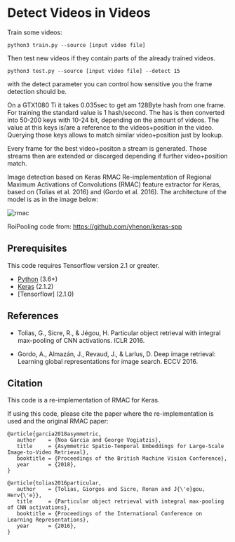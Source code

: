 # Detect Videos in Videos

Train some videos:

`python3 train.py --source [input video file] `

Then test new videos if they contain parts of the already trained videos.

`python3 test.py --source [input video file] --detect 15`

with the detect parameter you can control how sensitive you the frame detection should be.


On a GTX1080 Ti it takes 0.035sec to get am 128Byte hash from one frame.
For training the standard value is 1 hash/second.
The has is then converted into 50-200 keys with 10-24 bit, depending on the 
amount of videos. The value at this keys is/are a reference to the 
videos+position in the video. Querying those keys allows to match similar
video+position just by lookup.

Every frame for the best video+positon a stream is generated. 
Those streams then are extended or discarged depending if further 
video+position match. 


Image detection based on Keras RMAC
Re-implementation of Regional Maximum Activations of Convolutions (RMAC) feature extractor for Keras, based on (Tolias et al. 2016) and (Gordo et al. 2016). The architecture of the model is as in the image below:

![rmac](https://github.com/noagarcia/keras_rmac/blob/master/data/model.png?raw=true)

RoiPooling code from: https://github.com/yhenon/keras-spp

## Prerequisites 
This code requires Tensorflow version 2.1 or greater.
- [Python][1] (3.6+)
- [Keras][2] (2.1.2)
- [Tensorflow] (2.1.0)

## References

- Tolias, G., Sicre, R., & Jégou, H. Particular object retrieval with integral max-pooling of CNN activations. ICLR 2016.

- Gordo, A., Almazán, J., Revaud, J., & Larlus, D. Deep image retrieval: Learning global representations for image search. ECCV 2016. 


## Citation

This code is a re-implementation of RMAC for Keras. 

If using this code, please cite the paper where the re-implementation is used and the original RMAC paper:

```
@article{garcia2018asymmetric,
   author    = {Noa Garcia and George Vogiatzis},
   title     = {Asymmetric Spatio-Temporal Embeddings for Large-Scale Image-to-Video Retrieval},
   booktitle = {Proceedings of the British Machine Vision Conference},
   year      = {2018},
}
``` 
```
@article{tolias2016particular,
   author    = {Tolias, Giorgos and Sicre, Ronan and J{\'e}gou, Herv{\'e}},
   title     = {Particular object retrieval with integral max-pooling of CNN activations},
   booktitle = {Proceedings of the International Conference on Learning Representations},
   year      = {2016},
}
``` 

[1]: https://www.python.org/download/releases/2.7/
[2]: https://keras.io/
